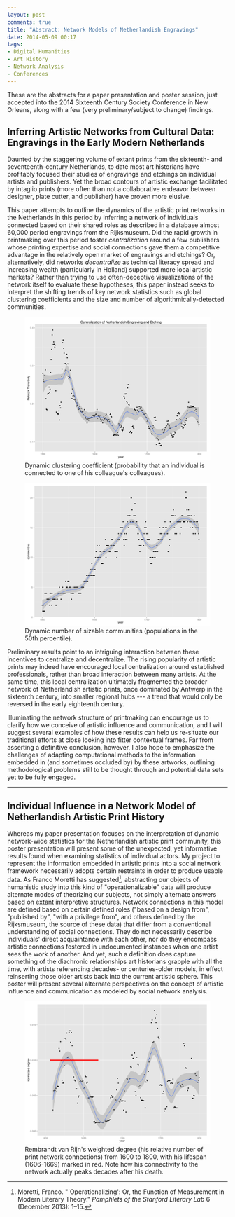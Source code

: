 ```yaml
---
layout: post
comments: true
title: "Abstract: Network Models of Netherlandish Engravings"
date: 2014-05-09 00:17
tags: 
- Digital Humanities
- Art History
- Network Analysis
- Conferences
---
```


<aside>
These are the abstracts for a paper presentation and poster session, just accepted into the 2014 Sixteenth Century Society Conference in New Orleans, along with a few (very preliminary/subject to change) findings.
</aside>

## Inferring Artistic Networks from Cultural Data: Engravings in the Early Modern Netherlands

Daunted by the staggering volume of extant prints from the sixteenth- and seventeenth-century Netherlands, to date most art historians have profitably focused their studies of engravings and etchings on individual artists and publishers.
Yet the broad contours of artistic exchange facilitated by intaglio prints (more often than not a collaborative endeavor between designer, plate cutter, and publisher) have proven more elusive.

This paper attempts to outline the dynamics of the artistic print networks in the Netherlands in this period by inferring a network of individuals connected based on their shared roles as described in a database almost 60,000 period engravings from the Rijksmuseum.
Did the rapid growth in printmaking over this period foster *centralization* around a few publishers whose printing expertise and social connections gave them a competitive advantage in the relatively open market of engravings and etchings?
Or, alternatively, did networks *decentralize* as technical literacy spread and increasing wealth (particularly in Holland) supported more local artistic markets?
Rather than trying to use often-deceptive visualizations of the network itself to evaluate these hypotheses, this paper instead seeks to interpret the shifting trends of key network statistics such as global clustering coefficients and the size and number of algorithmically-detected communities.

<figure>
<a href="/assets/images/print_network_transitivity.svg"><img src="/assets/images/print_network_transitivity.svg" /></a>
<figcaption>Dynamic clustering coefficient (probability that an individual is connected to one of his colleague's colleagues).</figcaption>
</figure>

<figure>
<a href="/assets/images/print_network_communities.svg"><img src="/assets/images/print_network_communities.svg" /></a>
<figcaption>Dynamic number of sizable communities (populations in the 50th percentile).</figcaption>
</figure>

Preliminary results point to an intriguing interaction between these incentives to centralize and decentralize.
The rising popularity of artistic prints may indeed have encouraged local centralization around established professionals, rather than broad interaction between many artists.
At the same time, this local centralization ultimately fragmented the broader network of Netherlandish artistic prints, once dominated by Antwerp in the sixteenth century, into smaller regional hubs --- a trend that would only be reversed in the early eighteenth century.

Illuminating the network structure of printmaking can encourage us to clarify how we conceive of artistic influence and communication, and I will suggest several examples of how these results can help us re-situate our traditional efforts at close looking into fitter contextual frames.
Far from asserting a definitive conclusion, however, I also hope to emphasize the challenges of adapting computational methods to the information embedded in (and sometimes occluded by) by these artworks, outlining methodological problems still to be thought through and potential data sets yet to be fully engaged.

***

## Individual Influence in a Network Model of Netherlandish Artistic Print History

Whereas my paper presentation focuses on the interpretation of dynamic network-wide statistics for the Netherlandish artistic print community, this poster presentation will present some of the unexpected, yet informative results found when examining statistics of individual actors.
My project to represent the information embedded in artistic prints into a social network framework necessarily adopts certain restraints in order to produce usable data.
As Franco Moretti has suggested[^moretti], abstracting our objects of humanistic study into this kind of "operationalizable" data will produce alternate modes of theorizing our subjects, not simply alternate answers based on extant interpretive structures.
Network connections in this model are defined based on certain defined roles ("based on a design from", "published by", "with a privilege from", and others defined by the Rijksmuseum, the source of these data) that differ from a conventional understanding of social connections.
They do not necessarily describe individuals' direct acquaintance with each other, nor do they encompass artistic connections fostered in undocumented instances when one artist sees the work of another.
And yet, such a definition does capture something of the diachronic relationships art historians grapple with all the time, with artists referencing decades- or centuries-older models, in effect reinserting those older artists back into the current artistic sphere.
This poster will present several alternate perspectives on the concept of artistic influence and communication as modeled by social network analysis.

<figure>
<a href="/assets/images/print_network_rembrandt_degree.svg"><img src="/assets/images/print_network_rembrandt_degree.svg"></a>
<figcaption>Rembrandt van Rijn's weighted degree (his relative number of print network connections) from 1600 to 1800, with his lifespan (1606-1669) marked in red. Note how his connectivity to the network actually peaks decades after his death.</figcaption>
</figure>

[^moretti]: Moretti, Franco. "'Operationalizing': Or, the Function of Measurement in Modern Literary Theory." *Pamphlets of the Stanford Literary Lab* 6 (December 2013): 1–15.
